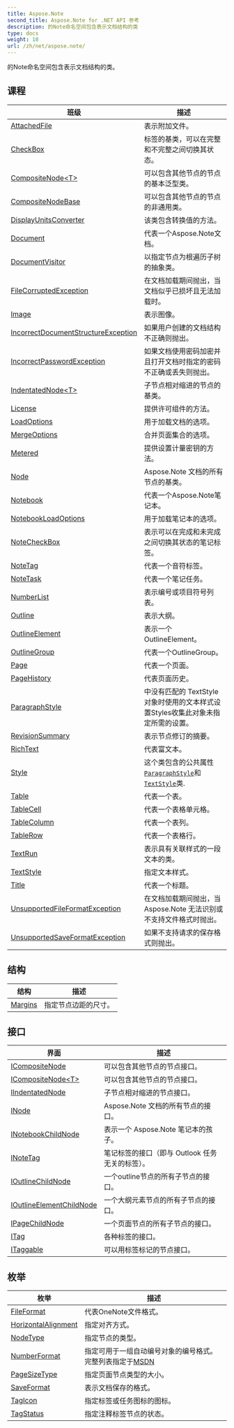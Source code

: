 ```yaml
---
title: Aspose.Note
second_title: Aspose.Note for .NET API 参考
description: 的Note命名空间包含表示文档结构的类
type: docs
weight: 10
url: /zh/net/aspose.note/
---
```

的Note命名空间包含表示文档结构的类。

## 课程

| 班级 | 描述 |
| --- | --- |
| [AttachedFile](./attachedfile/) | 表示附加文件。 |
| [CheckBox](./checkbox/) | 标签的基类，可以在完整和不完整之间切换其状态。 |
| [CompositeNode&lt;T&gt;](./compositenode-1/) | 可以包含其他节点的节点的基本泛型类。 |
| [CompositeNodeBase](./compositenodebase/) | 可以包含其他节点的节点的非通用类。 |
| [DisplayUnitsConverter](./displayunitsconverter/) | 该类包含转换值的方法。 |
| [Document](./document/) | 代表一个Aspose.Note文档。 |
| [DocumentVisitor](./documentvisitor/) | 以指定节点为根遍历子树的抽象类。 |
| [FileCorruptedException](./filecorruptedexception/) | 在文档加载期间抛出，当文档似乎已损坏且无法加载时。 |
| [Image](./image/) | 表示图像。 |
| [IncorrectDocumentStructureException](./incorrectdocumentstructureexception/) | 如果用户创建的文档结构不正确则抛出。 |
| [IncorrectPasswordException](./incorrectpasswordexception/) | 如果文档使用密码加密并且打开文档时指定的密码不正确或丢失则抛出。 |
| [IndentatedNode&lt;T&gt;](./indentatednode-1/) | 子节点相对缩进的节点的基类。 |
| [License](./license/) | 提供许可组件的方法。 |
| [LoadOptions](./loadoptions/) | 用于加载文档的选项。 |
| [MergeOptions](./mergeoptions/) | 合并页面集合的选项。 |
| [Metered](./metered/) | 提供设置计量密钥的方法。 |
| [Node](./node/) | Aspose.Note 文档的所有节点的基类。 |
| [Notebook](./notebook/) | 代表一个Aspose.Note笔记本。 |
| [NotebookLoadOptions](./notebookloadoptions/) | 用于加载笔记本的选项。 |
| [NoteCheckBox](./notecheckbox/) | 表示可以在完成和未完成之间切换其状态的笔记标签。 |
| [NoteTag](./notetag/) | 代表一个音符标签。 |
| [NoteTask](./notetask/) | 代表一个笔记任务。 |
| [NumberList](./numberlist/) | 表示编号或项目符号列表。 |
| [Outline](./outline/) | 表示大纲。 |
| [OutlineElement](./outlineelement/) | 表示一个 OutlineElement。 |
| [OutlineGroup](./outlinegroup/) | 代表一个OutlineGroup。 |
| [Page](./page/) | 代表一个页面。 |
| [PageHistory](./pagehistory/) | 代表页面历史。 |
| [ParagraphStyle](./paragraphstyle/) | 中没有匹配的 TextStyle 对象时使用的文本样式设置Styles收集此对象未指定所需的设置。 |
| [RevisionSummary](./revisionsummary/) | 表示节点修订的摘要。 |
| [RichText](./richtext/) | 代表富文本。 |
| [Style](./style/) | 这个类包含的公共属性[`ParagraphStyle`](../aspose.note/paragraphstyle/)和[`TextStyle`](../aspose.note/textstyle/)类. |
| [Table](./table/) | 代表一个表。 |
| [TableCell](./tablecell/) | 代表一个表格单元格。 |
| [TableColumn](./tablecolumn/) | 代表一个表列。 |
| [TableRow](./tablerow/) | 代表一个表格行。 |
| [TextRun](./textrun/) | 表示具有关联样式的一段文本的类。 |
| [TextStyle](./textstyle/) | 指定文本样式。 |
| [Title](./title/) | 代表一个标题。 |
| [UnsupportedFileFormatException](./unsupportedfileformatexception/) | 在文档加载期间抛出，当 Aspose.Note 无法识别或不支持文件格式时抛出。 |
| [UnsupportedSaveFormatException](./unsupportedsaveformatexception/) | 如果不支持请求的保存格式则抛出。 |
## 结构

| 结构 | 描述 |
| --- | --- |
| [Margins](./margins/) | 指定节点边距的尺寸。 |
## 接口

| 界面 | 描述 |
| --- | --- |
| [ICompositeNode](./icompositenode/) | 可以包含其他节点的节点接口。 |
| [ICompositeNode&lt;T&gt;](./icompositenode-1/) | 可以包含其他节点的节点接口。 |
| [IIndentatedNode](./iindentatednode/) | 子节点相对缩进的节点接口。 |
| [INode](./inode/) | Aspose.Note 文档的所有节点的接口。 |
| [INotebookChildNode](./inotebookchildnode/) | 表示一个 Aspose.Note 笔记本的孩子。 |
| [INoteTag](./inotetag/) | 笔记标签的接口（即与 Outlook 任务无关的标签）。 |
| [IOutlineChildNode](./ioutlinechildnode/) | 一个outline节点的所有子节点的接口。 |
| [IOutlineElementChildNode](./ioutlineelementchildnode/) | 一个大纲元素节点的所有子节点的接口。 |
| [IPageChildNode](./ipagechildnode/) | 一个页面节点的所有子节点的接口。 |
| [ITag](./itag/) | 各种标签的接口。 |
| [ITaggable](./itaggable/) | 可以用标签标记的节点接口。 |
## 枚举

| 枚举 | 描述 |
| --- | --- |
| [FileFormat](./fileformat/) | 代表OneNote文件格式。 |
| [HorizontalAlignment](./horizontalalignment/) | 指定对齐方式。 |
| [NodeType](./nodetype/) | 指定节点的类型。 |
| [NumberFormat](./numberformat/) | 指定可用于一组自动编号对象的编号格式。 完整列表指定于[MSDN](https://msdn.microsoft.com/en-us/library/dd923798(v=office.12).aspx) |
| [PageSizeType](./pagesizetype/) | 指定页面节点类型的大小。 |
| [SaveFormat](./saveformat/) | 表示文档保存的格式。 |
| [TagIcon](./tagicon/) | 指定标签或任务图标的图标。 |
| [TagStatus](./tagstatus/) | 指定注释标签节点的状态。 |


